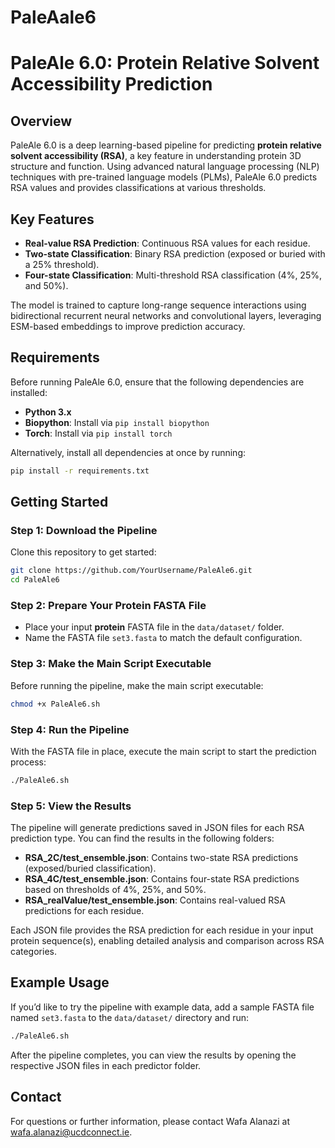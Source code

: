 # PaleAale6




# PaleAle 6.0: Protein Relative Solvent Accessibility Prediction



## Overview

PaleAle 6.0 is a deep learning-based pipeline for predicting **protein relative solvent accessibility (RSA)**, a key feature in understanding protein 3D structure and function. Using advanced natural language processing (NLP) techniques with pre-trained language models (PLMs), PaleAle 6.0 predicts RSA values and provides classifications at various thresholds.

## Key Features

- **Real-value RSA Prediction**: Continuous RSA values for each residue.
- **Two-state Classification**: Binary RSA prediction (exposed or buried with a 25% threshold).
- **Four-state Classification**: Multi-threshold RSA classification (4%, 25%, and 50%).

The model is trained to capture long-range sequence interactions using bidirectional recurrent neural networks and convolutional layers, leveraging ESM-based embeddings to improve prediction accuracy.

## Requirements

Before running PaleAle 6.0, ensure that the following dependencies are installed:

- **Python 3.x**
- **Biopython**: Install via `pip install biopython`
- **Torch**: Install via `pip install torch`

Alternatively, install all dependencies at once by running:

```bash
pip install -r requirements.txt
```

## Getting Started

### Step 1: Download the Pipeline

Clone this repository to get started:

```bash
git clone https://github.com/YourUsername/PaleAle6.git
cd PaleAle6
```

### Step 2: Prepare Your Protein FASTA File

- Place your input **protein** FASTA file in the `data/dataset/` folder.
- Name the FASTA file `set3.fasta` to match the default configuration.

### Step 3: Make the Main Script Executable

Before running the pipeline, make the main script executable:

```bash
chmod +x PaleAle6.sh
```

### Step 4: Run the Pipeline

With the FASTA file in place, execute the main script to start the prediction process:

```bash
./PaleAle6.sh
```

### Step 5: View the Results

The pipeline will generate predictions saved in JSON files for each RSA prediction type. You can find the results in the following folders:

- **RSA_2C/test_ensemble.json**: Contains two-state RSA predictions (exposed/buried classification).
- **RSA_4C/test_ensemble.json**: Contains four-state RSA predictions based on thresholds of 4%, 25%, and 50%.
- **RSA_realValue/test_ensemble.json**: Contains real-valued RSA predictions for each residue.

Each JSON file provides the RSA prediction for each residue in your input protein sequence(s), enabling detailed analysis and comparison across RSA categories.

## Example Usage

If you’d like to try the pipeline with example data, add a sample FASTA file named `set3.fasta` to the `data/dataset/` directory and run:

```bash
./PaleAle6.sh
```

After the pipeline completes, you can view the results by opening the respective JSON files in each predictor folder.





## Contact

For questions or further information, please contact Wafa Alanazi at [wafa.alanazi@ucdconnect.ie](mailto:wafa.alanazi@ucdconnect.ie).

